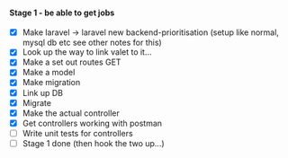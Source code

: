 #### Stage 1 - be able to get jobs

-[x] Make laravel -> laravel new backend-prioritisation (setup like normal, mysql db etc see other notes for this)
-[x] Look up the way to link valet to it… 
-[x] Make a set out routes GET
-[x] Make a model 
-[x] Make migration
-[x] Link up DB 
-[x] Migrate
-[x] Make the actual controller 
-[x] Get controllers working with postman
-[ ] Write unit tests for controllers
-[ ] Stage 1 done (then hook the two up...)
